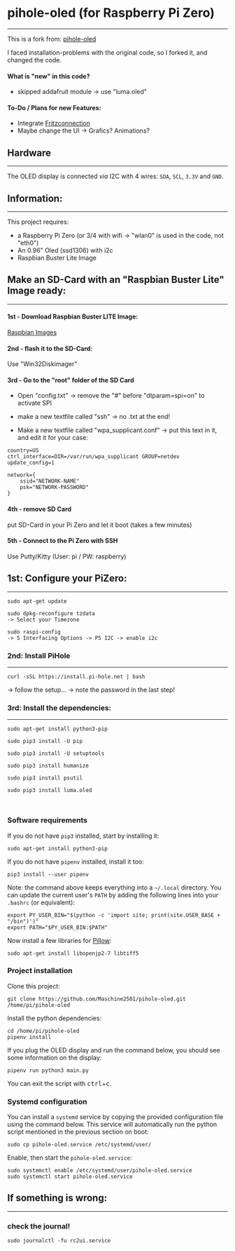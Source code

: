 # pihole-oled (for Raspberry Pi Zero)
---
This is a fork from: [pihole-oled](https://github.com/willdurand/pihole-oled)

I faced installation-problems with the original code, so I forked it, and changed the code.

#### What is "new" in this code?

- skipped addafruit module -> use "luma.oled"

#### To-Do / Plans for new Features:

- Integrate [Fritzconnection](https://pypi.org/project/fritzconnection/)
- Maybe change the UI -> Grafics? Animations?


## Hardware
---

The OLED display is connected _via_ I2C with 4 wires: `SDA`, `SCL`, `3.3V` and
`GND`.

## Information:
---

This project requires:
- a Raspberry Pi Zero (or 3/4 with wifi -> "wlan0" is used in the code, not "eth0")
- An 0.96" Oled (ssd1306) with i2c
- Raspbian Buster Lite Image

## Make an SD-Card with an "Raspbian Buster Lite" Image ready:
---

#### 1st - Download Raspbian Buster LITE Image:

[Raspbian Images](https://www.raspberrypi.org/downloads/raspbian/)

#### 2nd - flash it to the SD-Card:

Use "Win32Diskimager"

#### 3rd - Go to the "root" folder of the SD Card

- Open "config.txt"
  -> remove the "#" before "dtparam=spi=on" to activate SPI

- make a new textfile called "ssh" -> no .txt at the end!

- Make a new textfile called "wpa_supplicant.conf"
  -> put this text in it, and edit it for your case:
```  
country=US
ctrl_interface=DIR=/var/run/wpa_supplicant GROUP=netdev
update_config=1

network={
    ssid="NETWORK-NAME"
    psk="NETWORK-PASSWORD"
}
```
#### 4th - remove SD Card 

put SD-Card in your Pi Zero and let it boot (takes a few minutes)

#### 5th - Connect to the Pi Zero with SSH

Use Putty/Kitty (User: pi / PW: raspberry)



## 1st: Configure your PiZero:
---

```
sudo apt-get update

sudo dpkg-reconfigure tzdata
-> Select your Timezone

sudo raspi-config
-> 5 Interfacing Options -> P5 I2C -> enable i2c

```

### 2nd: Install PiHole
---

```
curl -sSL https://install.pi-hole.net | bash
```
-> follow the setup...
-> note the password in the last step!

### 3rd: Install the dependencies:
---

```
sudo apt-get install python3-pip

sudo pip3 install -U pip

sudo pip3 install -U setuptools

sudo pip3 install humanize

sudo pip3 install psutil

sudo pip3 install luma.oled



```


### Software requirements

If you do not have `pip3` installed, start by installing it:

```
sudo apt-get install python3-pip
```

If you do not have `pipenv` installed, install it too:

```
pip3 install --user pipenv
```

Note: the command above keeps everything into a `~/.local` directory. You can
update the current user's `PATH` by adding the following lines into your
`.bashrc` (or equivalent):

```
export PY_USER_BIN="$(python -c 'import site; print(site.USER_BASE + "/bin")')"
export PATH="$PY_USER_BIN:$PATH"
```

Now install a few libraries for
[Pillow](https://pillow.readthedocs.io/en/stable/index.html):

```
sudo apt-get install libopenjp2-7 libtiff5
```

### Project installation

Clone this project:

```
git clone https://github.com/Maschine2501/pihole-oled.git /home/pi/pihole-oled
```

Install the python dependencies:

```
cd /home/pi/pihole-oled
pipenv install
```

If you plug the OLED display and run the command below, you should see some
information on the display:

```
pipenv run python3 main.py
```

You can exit the script with <kbd>ctrl</kbd>+<kbd>c</kbd>.




### Systemd configuration

You can install a `systemd` service by copying the provided configuration file
using the command below. This service will automatically run the python script
mentioned in the previous section on boot:

```
sudo cp pihole-oled.service /etc/systemd/user/
```

Enable, then start the `pihole-oled.service`:

```
sudo systemctl enable /etc/systemd/user/pihole-oled.service
sudo systemctl start pihole-oled.service
```

## If something is wrong:
---

### check the journal!
```
sudo journalctl -fu rc2ui.service
```

